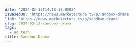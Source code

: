 ```yaml
---
date: '2024-02-13T14:18:18.000Z'
isBasedOn: 'https://news.marketecture.tv/p/sandbox-drama'
link: 'https://news.marketecture.tv/p/sandbox-drama'
slug: 2024-02-13-sandbox-drama
tags:
  - ad tech
title: Sandbox Drama
---
```


